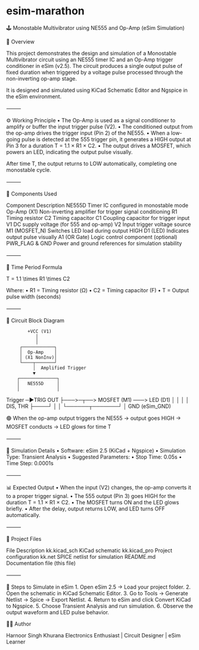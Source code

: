 # esim-marathon
🕹️ Monostable Multivibrator using NE555 and Op-Amp (eSim Simulation)

📘 Overview

This project demonstrates the design and simulation of a Monostable Multivibrator circuit using an NE555 timer IC and an Op-Amp trigger conditioner in eSim (v2.5).
The circuit produces a single output pulse of fixed duration when triggered by a voltage pulse processed through the non-inverting op-amp stage.

It is designed and simulated using KiCad Schematic Editor and Ngspice in the eSim environment.

⸻

⚙️ Working Principle
	•	The Op-Amp is used as a signal conditioner to amplify or buffer the input trigger pulse (V2).
	•	The conditioned output from the op-amp drives the trigger input (Pin 2) of the NE555.
	•	When a low-going pulse is detected at the 555 trigger pin, it generates a HIGH output at Pin 3 for a duration T = 1.1 × R1 × C2.
	•	The output drives a MOSFET, which powers an LED, indicating the output pulse visually.

After time T, the output returns to LOW automatically, completing one monostable cycle.

⸻

🧩 Components Used

Component	Description
NE555D	Timer IC configured in monostable mode
Op-Amp (X1)	Non-inverting amplifier for trigger signal conditioning
R1	Timing resistor
C2	Timing capacitor
C1	Coupling capacitor for trigger input
V1	DC supply voltage (for 555 and op-amp)
V2	Input trigger voltage source
M1 (MOSFET_N)	Switches LED load during output HIGH
D1 (LED)	Indicates output pulse visually
A1 (OR Gate)	Logic control component (optional)
PWR_FLAG & GND	Power and ground references for simulation stability


⸻

🧮 Time Period Formula

T = 1.1 \times R1 \times C2

Where:
	•	R1 = Timing resistor (Ω)
	•	C2 = Timing capacitor (F)
	•	T = Output pulse width (seconds)

⸻

🔌 Circuit Block Diagram

            +VCC (V1)
               │
               │
         ┌────────────┐
         │  Op-Amp    │
         │ (X1 NonInv)│
         └────┬───────┘
              │  Amplified Trigger
              ▼
        ┌──────────────┐
        │   NE555D     │
        │              │
 Trigger ─►TRIG     OUT ├───>─┬──> MOSFET (M1) ───> LED (D1)
        │              │    │
        │   DIS, THR   ├────┘
        │              │
        └──────┬───────┘
               │
             GND (eSim_GND)

🟢 When the op-amp output triggers the NE555 → output goes HIGH → MOSFET conducts → LED glows for time T

⸻

🧠 Simulation Details
	•	Software: eSim 2.5 (KiCad + Ngspice)
	•	Simulation Type: Transient Analysis
	•	Suggested Parameters:
	•	Stop Time: 0.05s
	•	Time Step: 0.0001s

⸻

📊 Expected Output
	•	When the input (V2) changes, the op-amp converts it to a proper trigger signal.
	•	The 555 output (Pin 3) goes HIGH for the duration T = 1.1 × R1 × C2.
	•	The MOSFET turns ON and the LED glows briefly.
	•	After the delay, output returns LOW, and LED turns OFF automatically.

⸻

📂 Project Files

File	Description
kk.kicad_sch	KiCad schematic
kk.kicad_pro	Project configuration
kk.net	SPICE netlist for simulation
README.md	Documentation file (this file)


⸻

🧭 Steps to Simulate in eSim
	1.	Open eSim 2.5 → Load your project folder.
	2.	Open the schematic in KiCad Schematic Editor.
	3.	Go to Tools → Generate Netlist → Spice → Export Netlist.
	4.	Return to eSim and click Convert KiCad to Ngspice.
	5.	Choose Transient Analysis and run simulation.
	6.	Observe the output waveform and LED pulse behavior.


👨‍💻 Author

Harnoor Singh Khurana
Electronics Enthusiast | Circuit Designer | eSim Learner

